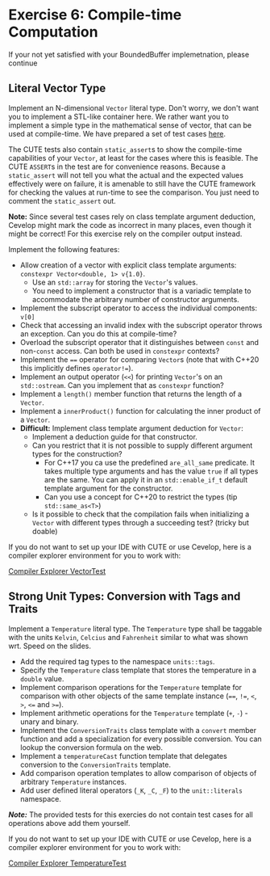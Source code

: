 # Exercise 6: Compile-time Computation

If your not yet satisfied with your BoundedBuffer implemetnation, please continue

## Literal Vector Type

Implement an N-dimensional `Vector` literal type. Don't worry, we don't want you to implement a STL-like container here. We rather want you to implement a simple type in the mathematical sense of vector, that can be used at compile-time. We have prepared a set of test cases [here](./).

The CUTE tests also contain `static_assert`s to show the compile-time capabilities of your `Vector`, at least for the cases where this is feasible. The CUTE `ASSERT`s in the test are for convenience reasons. Because a `static_assert` will not tell you what the actual and the expected values effectively were on failure, it is amenable to still have the CUTE framework for checking the values at run-time to see the comparison. You just need to comment the `static_assert` out.

**Note:** Since several test cases rely on class template argument deduction, Cevelop might mark the code as incorrect in many places, even though it might be correct! For this exercise rely on the compiler output instead.

Implement the following features:

* Allow creation of a vector with explicit class template arguments: `constexpr Vector<double, 1> v{1.0}`. 
  * Use an `std::array` for storing the `Vector`'s values.
  * You need to implement a constructor that is a variadic template to accommodate the arbitrary number of constructor arguments.
* Implement the subscript operator to access the individual components: `v[0]`
* Check that accessing an invalid index with the subscript operator throws an exception. Can you do this at compile-time?
* Overload the subscript operator that it distinguishes between `const` and non-`const` access. Can both be used in `constexpr` contexts?
* Implement the `==` operator for comparing `Vector`s (note that with C++20 this implicitly defines `operator!=`).
* Implement an output operator (`<<`) for printing `Vector`'s on an `std::ostream`. Can you implement that as `constexpr` function?
* Implement a `length()` member function that returns the length of a `Vector`.
* Implement a `innerProduct()` function for calculating the inner product of a `Vector`.
* **Difficult:** Implement class template argument deduction for `Vector`:
  * Implement a deduction guide for that constructor.
  * Can you restrict that it is not possible to supply different argument types for the construction? 
    * For C++17 you ca use the predefined `are_all_same` predicate. It takes multiple type arguments and has the value `true` if all types are the same. You can apply it in an `std::enable_if_t` default template argument for the constructor.
    * Can you use a concept for C++20 to restrict the types (tip `std::same_as<T>`)
  * Is it possible to check that the compilation fails when initializing a `Vector` with different types through a succeeding test? (tricky but doable)


If you do not want to set up your IDE with CUTE or use Cevelop, here is a compiler explorer environment for you to work with: 

[Compiler Explorer VectorTest](https://godbolt.org/z/WErKeheaj)

## Strong Unit Types: Conversion with Tags and Traits

Implement a `Temperature` literal type. The `Temperature` type shall be taggable with the units `Kelvin`, `Celcius` and `Fahrenheit` similar to what was shown wrt. Speed on the slides.

* Add the required tag types to the namespace `units::tags`.
* Specify the `Temperature` class template that stores the temperature in a `double` value.
* Implement comparison operations for the `Temperature` template for comparison with other objects of the same template instance (`==`, `!=`, `<`, `>`, `<=` and `>=`).
* Implement arithmetic operations for the `Temperature` template (`+`, `-`) - unary and binary.
* Implement the `ConversionTraits` class template with a `convert` member function and add a specialization for every possible conversion. You can lookup the conversion formula on the web.
* Implement a `temperatureCast` function template that delegates conversion to the `ConversionTraits` template.
* Add comparison operation templates to allow comparison of objects of arbitrary `Temperature` instances.
* Add user defined literal operators (`_K`, `_C`, `_F`) to the `unit::literals` namespace.

***Note:*** The provided tests for this exercies do not contain test cases for all operations above add them yourself.

If you do not want to set up your IDE with CUTE or use Cevelop, here is a compiler explorer environment for you to work with: 

[Compiler Explorer TemperatureTest](https://godbolt.org/z/K5r8148jK)

